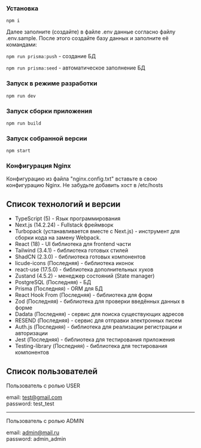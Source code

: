 ### Установка

`npm i`

Далее заполните (создайте) в файле .env данные согласно файлу .env.sample.
После этого создайте базу данных и заполните её командами:

`npm run prisma:push` - создание БД

`npm run prisma:seed` - автоматическое заполнение БД

### Запуск в режиме разработки

`npm run dev`

### Запуск сборки приложения

`npm run build`

### Запуск собранной версии

`npm start`

### Конфигурация Nginx

Конфигурацию из файла "nginx.config.txt" вставьте в свою конфигурацию Nginx.
Не забудьте добавить хост в /etc/hosts

## Список технологий и версии

- TypeScript (5) - Язык программирования
- Next.js (14.2.24) - Fullstack фреймворк
- Turbopack (устанавливается вместе с Next.js) - инструмент для сборки кода на замену Webpack.
- React (18) - UI библиотека для frontend части
- Tailwind (3.4.1) - библиотека готовых стилей
- ShadCN (2.3.0) - библиотека готовых компонентов
- licude-icons (Последняя) - библиотека иконок
- react-use (17.5.0) - библиотека дополнительных хуков
- Zustand (4.5.2) - менеджер состояний (State manager)
- PostgreSQL (Последняя) - БД
- Prisma (Последняя) - ORM для БД
- React Hook From (Последняя) - библиотека для форм
- Zod (Последняя) - библиотека для проверки введённых данных в форме
- Dadata (Последняя) - сервис для поиска существующих адресов
- RESEND (Последняя) - сервис для отправки электронных писем
- Auth.js (Последняя) - библиотека для реализации регистрации и авторизации
- Jest (Последняя) - библиотека для тестирования приложения
- Testing-library (Последняя) - библиотека для тестирования компонентов

## Список пользователей

Пользователь с ролью USER

email: test@gmail.com <br/>
password: test_test

---

Пользователь с ролью ADMIN

email: admin@mail.ru <br/>
password: admin_admin

